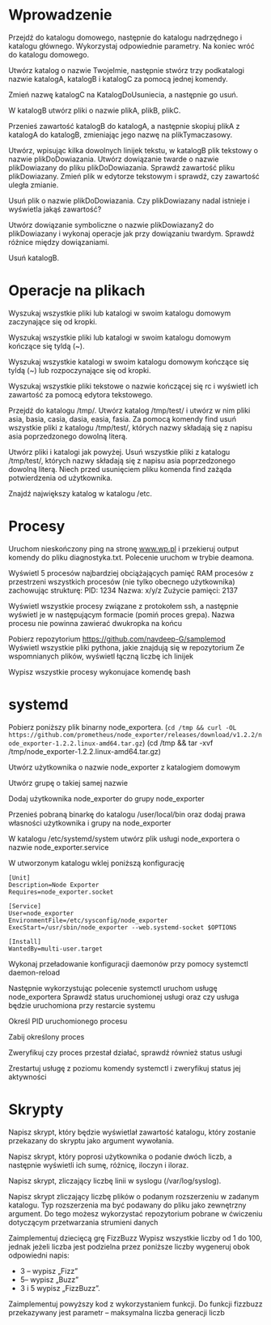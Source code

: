 # Wprowadzenie

Przejdź do katalogu domowego, następnie do katalogu nadrzędnego i katalogu głównego. Wykorzystaj odpowiednie parametry. Na koniec wróć do katalogu domowego. 

Utwórz katalog o nazwie TwojeImie, następnie stwórz trzy podkatalogi nazwie katalogA, katalogB i katalogC za pomocą jednej komendy. 

Zmień nazwę katalogC na KatalogDoUsuniecia, a następnie go usuń.

W katalogB utwórz pliki o nazwie plikA, plikB, plikC.

Przenieś zawartość katalogB do katalogA, a następnie skopiuj plikA z katalogA do katalogB, zmieniając jego nazwę na plikTymaczasowy.

Utwórz, wpisując kilka dowolnych linijek tekstu, w katalogB plik tekstowy o nazwie plikDoDowiazania. Utwórz dowiązanie twarde o nazwie plikDowiazany do pliku plikDoDowiazania. Sprawdź zawartość pliku plikDowiazany. Zmień plik w edytorze tekstowym i sprawdź, czy zawartość uległa zmianie. 

Usuń plik o nazwie plikDoDowiazania. Czy plikDowiazany nadal istnieje i wyświetla jakąś zawartość? 

Utwórz dowiązanie symboliczne o nazwie plikDowiazany2 do plikDowiazany i wykonaj operacje jak przy dowiązaniu twardym. Sprawdź różnice między dowiązaniami.

Usuń katalogB. 

# Operacje na plikach

Wyszukaj wszystkie pliki lub katalogi w swoim katalogu domowym zaczynające się od kropki.

Wyszukaj wszystkie pliki lub katalogi w swoim katalogu domowym kończące się tyldą (~).

Wyszukaj wszystkie katalogi w swoim katalogu domowym kończące się tyldą (~) lub rozpoczynające się od kropki.

Wyszukaj wszystkie pliki tekstowe o nazwie kończącej się rc i wyświetl ich zawartość za pomocą edytora tekstowego.

Przejdź do katalogu /tmp/. Utwórz katalog /tmp/test/ i utwórz w nim pliki asia, basia, casia, dasia, easia, fasia. Za pomocą komendy find usuń wszystkie pliki z katalogu /tmp/test/, których nazwy składają się z napisu asia poprzedzonego dowolną literą.

Utwórz pliki i katalogi jak powyżej. Usuń wszystkie pliki z katalogu /tmp/test/, których nazwy składają się z napisu asia poprzedzonego dowolną literą. Niech przed usunięciem pliku komenda find zażąda potwierdzenia od użytkownika.

Znajdź największy katalog w katalogu /etc.

# Procesy

Uruchom nieskończony ping na stronę www.wp.pl i przekieruj output komendy do pliku diagnostyka.txt. Polecenie uruchom w trybie deamona.

Wyświetl 5 procesów najbardziej obciążających pamięć RAM procesów z przestrzeni wszystkich procesów (nie tylko obecnego użytkownika) zachowując strukturę: PID: 1234 Nazwa: x/y/z Zużycie pamięci: 2137

Wyświetl wszystkie procesy związane z protokołem ssh, a następnie wyświetl je w następującym formacie (pomiń proces grepa). Nazwa procesu nie powinna zawierać dwukropka na końcu

Pobierz repozytorium https://github.com/navdeep-G/samplemod<br/>
Wyświetl wszystkie pliki pythona, jakie znajdują się w repozytorium Ze wspomnianych plików, wyświetl łączną liczbę ich linijek

Wypisz wszystkie procesy wykonujace komendę bash

# systemd
Pobierz poniższy plik binarny node_exportera.
(`cd /tmp && curl -OL https://github.com/prometheus/node_exporter/releases/download/v1.2.2/node_exporter-1.2.2.linux-amd64.tar.gz`)
(cd /tmp && tar -xvf /tmp/node_exporter-1.2.2.linux-amd64.tar.gz)

Utwórz użytkownika o nazwie node_exporter z katalogiem domowym

Utwórz grupę o takiej samej nazwie

Dodaj użytkownika node_exporter do grupy node_exporter

Przenieś pobraną binarkę do katalogu /user/local/bin oraz dodaj prawa własności użytkownika i grupy na node_exporter

W katalogu /etc/systemd/system utwórz plik usługi node_exportera o nazwie node_exporter.service

W utworzonym katalogu wklej poniższą konfigurację
```text
[Unit]
Description=Node Exporter
Requires=node_exporter.socket

[Service]
User=node_exporter
EnvironmentFile=/etc/sysconfig/node_exporter
ExecStart=/usr/sbin/node_exporter --web.systemd-socket $OPTIONS

[Install]
WantedBy=multi-user.target
```
Wykonaj przeładowanie konfiguracji daemonów przy pomocy systemctl daemon-reload

Następnie wykorzystując polecenie systemctl uruchom usługę node_exportera Sprawdź status uruchomionej usługi oraz czy usługa będzie uruchomiona przy restarcie systemu

Określ PID uruchomionego procesu

Zabij określony proces

Zweryfikuj czy proces przestał działać, sprawdź również status usługi

Zrestartuj usługę z poziomu komendy systemctl i zweryfikuj status jej aktywności

# Skrypty

Napisz skrypt, który będzie wyświetlał zawartość katalogu, który zostanie przekazany do skryptu jako argument wywołania.

Napisz skrypt, który poprosi użytkownika o podanie dwóch liczb, a następnie wyświetli ich sumę, różnicę, iloczyn i iloraz.

Napisz skrypt, zliczający liczbę linii w syslogu (/var/log/syslog).

Napisz skrypt zliczający liczbę plików o podanym rozszerzeniu w zadanym katalogu. Typ rozszerzenia ma być podawany do pliku jako zewnętrzny argument. Do tego możesz wykorzystać repozytorium pobrane w ćwiczeniu dotyczącym przetwarzania strumieni danych

Zaimplementuj dziecięcą grę FizzBuzz Wypisz wszystkie liczby od 1 do 100, jednak jeżeli liczba jest podzielna przez poniższe liczby wygeneruj obok odpowiedni napis:
* 3 – wypisz „Fizz” 
* 5– wypisz „Buzz” 
* 3 i 5 wypisz „FizzBuzz”. 

Zaimplementuj powyższy kod z wykorzystaniem funkcji. Do funkcji fizzbuzz przekazywany jest parametr – maksymalna liczba generacji liczb
